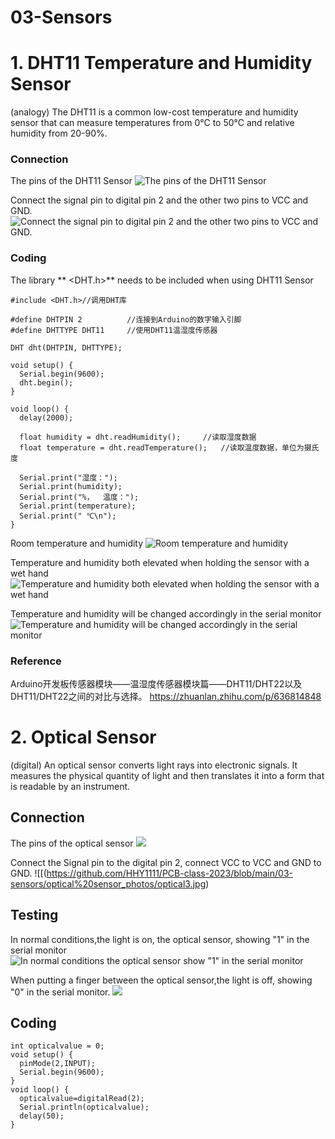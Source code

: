 # 03-Sensors

# 1. DHT11 Temperature and Humidity Sensor
(analogy)
The DHT11 is a common low-cost temperature and humidity sensor that can measure temperatures from 0°C to 50°C and relative humidity from 20-90%.
### Connection
The pins of the DHT11 Sensor
![The pins of the DHT11 Sensor](https://github.com/HHY1111/PCB-class-2023/blob/main/03-sensors/DHT11%20Temperature%20and%20Humidity%20Sensor-photos/temperature%20and%20humidity%20sensor/1.jpg)

Connect the signal pin to digital pin 2 and the other two pins to VCC and GND.
![Connect the signal pin to digital pin 2 and the other two pins to VCC and GND.
](https://github.com/HHY1111/PCB-class-2023/blob/main/03-sensors/DHT11%20Temperature%20and%20Humidity%20Sensor-photos/temperature%20and%20humidity%20sensor/2.jpg)

### Coding
The library ** <DHT.h>** needs to be included when using DHT11 Sensor
```
#include <DHT.h>//调用DHT库

#define DHTPIN 2          //连接到Arduino的数字输入引脚
#define DHTTYPE DHT11     //使用DHT11温湿度传感器

DHT dht(DHTPIN, DHTTYPE);

void setup() {
  Serial.begin(9600);
  dht.begin();
}

void loop() {
  delay(2000);
  
  float humidity = dht.readHumidity();     //读取湿度数据
  float temperature = dht.readTemperature();   //读取温度数据，单位为摄氏度

  Serial.print("湿度：");
  Serial.print(humidity);
  Serial.print("%，  温度：");
  Serial.print(temperature);
  Serial.print(" ℃\n");
}
```
Room temperature and humidity
![Room temperature and humidity](https://github.com/HHY1111/PCB-class-2023/blob/main/03-sensors/DHT11%20Temperature%20and%20Humidity%20Sensor-photos/temperature%20and%20humidity%20sensor/4.jpeg)

Temperature and humidity both elevated when holding the sensor with a wet hand
![Temperature and humidity both elevated when holding the sensor with a wet hand](https://github.com/HHY1111/PCB-class-2023/blob/main/03-sensors/DHT11%20Temperature%20and%20Humidity%20Sensor-photos/temperature%20and%20humidity%20sensor/5.jpeg)

Temperature and humidity will be changed accordingly in the serial monitor
![Temperature and humidity will be changed accordingly in the serial monitor
](https://github.com/HHY1111/PCB-class-2023/blob/main/03-sensors/DHT11%20Temperature%20and%20Humidity%20Sensor-photos/temperature%20and%20humidity%20sensor/3.png)

### Reference
Arduino开发板传感器模块——温湿度传感器模块篇——DHT11/DHT22以及DHT11/DHT22之间的对比与选择。
https://zhuanlan.zhihu.com/p/636814848

# 2. Optical Sensor
(digital)
An optical sensor converts light rays into electronic signals. It measures the physical quantity of light and then translates it into a form that is readable by an instrument.

## Connection
The pins of the optical sensor
![](https://github.com/HHY1111/PCB-class-2023/blob/main/03-sensors/optical%20sensor_photos/optical1.jpeg)

Connect the Signal pin to the digital pin 2, connect VCC to VCC and GND to GND.
![[(https://github.com/HHY1111/PCB-class-2023/blob/main/03-sensors/optical%20sensor_photos/optical3.jpg)

## Testing
In normal conditions,the light is on, the optical sensor, showing "1" in the serial monitor
![In normal conditions the optical sensor show "1" in the serial monitor](https://github.com/HHY1111/PCB-class-2023/blob/main/03-sensors/optical%20sensor_photos/optical1.jpeg)

When putting a finger between the optical sensor,the light is off, showing "0" in the serial monitor.
![](https://github.com/HHY1111/PCB-class-2023/blob/main/03-sensors/optical%20sensor_photos/optical2.jpg)


## Coding
```
int opticalvalue = 0;
void setup() {
  pinMode(2,INPUT);
  Serial.begin(9600);
}
void loop() {
  opticalvalue=digitalRead(2);
  Serial.println(opticalvalue);
  delay(50);
}
```
